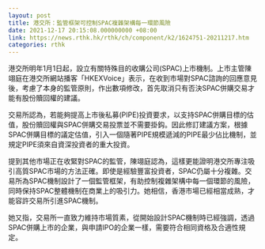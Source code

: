 ```yaml
---
layout: post
title: 港交所：監管框架可控制SPAC複雜架構每一環節風險
date: 2021-12-17 20:15:08.000000000 +08:00
link: https://news.rthk.hk/rthk/ch/component/k2/1624751-20211217.htm
categories: rthk
---
```


港交所明年1月1日起，設立有關特殊目的收購公司(SPAC)上市機制。上市主管陳翊庭在港交所網站播客「HKEXVoice」表示，在收到市場對SPAC諮詢的回應意見後，考慮了本身的監管原則，作出數項修改，首先取消只有否決SPAC併購交易才能有股份贖回權的建議。

交易所認為，若能夠提高上市後私募(PIPE)投資要求，以支持SPAC併購目標的估值，股份贖回權與SPAC併購交易投票並不需要掛鈎。因此修訂建議方案，根據SPAC併購目標的議定估值，引入一個隨著PIPE規模遞減的PIPE最少佔比機制，並規定PIPE須來自資深投資者的重大投資。

提到其他市場正在收緊對SPAC的監管，陳翊庭認為，這樣更能證明港交所專注吸引高質SPAC市場的方法正確。即使是經驗豐富投資者，SPAC仍屬十分複雜。交易所為SPAC機制設計了一個監管框架，有助控制複雜架構中每一個環節的風險，同時保持SPAC整體機制在商業上的吸引力。她相信，香港市場已經相當成熟，才能容許交易所引進SPAC機制。

她又指，交易所一直致力維持市場質素，從開始設計SPAC機制時已經強調，透過SPAC併購上市的企業，與申請IPO的企業一樣，需要符合相同資格及合適性規定。
